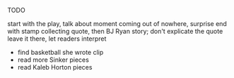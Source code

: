 TODO

start with the play, talk about moment coming out of nowhere, surprise end with
stamp collecting quote, then BJ Ryan story; don't explicate the quote leave it
there, let readers interpret

- find basketball she wrote clip
- read more Sinker pieces
- read Kaleb Horton pieces

